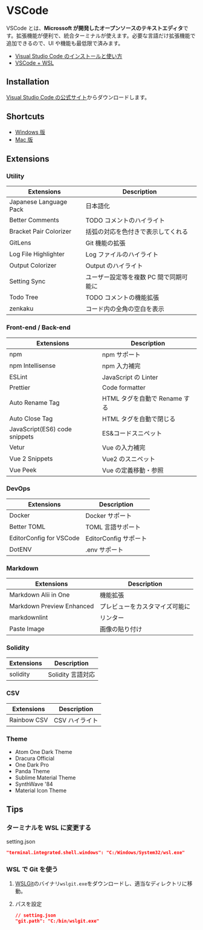 # VSCode

VSCode とは、**Microssoft が開発したオープンソースのテキストエディタ**です。拡張機能が便利で、統合ターミナルが使えます。必要な言語だけ拡張機能で追加できるので、UI や機能も最低限で済みます。

- [Visual Studio Code のインストールと使い方](https://eng-entrance.com/texteditor-vscode)
- [VSCode + WSL](https://qiita.com/remin/items/b764036e95a13075ee98)

## Installation

[Visual Studio Code の公式サイト](https://code.visualstudio.com/)からダウンロードします。

## Shortcuts

- [Windows 版](https://qiita.com/TakahiRoyte/items/cdab6fca64da386a690b)
- [Mac 版](https://qiita.com/naru0504/items/99495c4482cd158ddca8)

## Extensions

### Utility

| Extensions             | Description                            |
| ---------------------- | -------------------------------------- |
| Japanese Language Pack | 日本語化                               |
| Better Comments        | TODO コメントのハイライト              |
| Bracket Pair Colorizer | 括弧の対応を色付きで表示してくれる     |
| GitLens                | Git 機能の拡張                         |
| Log File Highlighter   | Log ファイルのハイライト               |
| Output Colorizer       | Output のハイライト                    |
| Setting Sync           | ユーザー設定等を複数 PC 間で同期可能に |
| Todo Tree              | TODO コメントの機能拡張                |
| zenkaku                | コード内の全角の空白を表示             |

### Front-end / Back-end

| Extensions                    | Description                   |
| ----------------------------- | ----------------------------- |
| npm                           | npm サポート                  |
| npm Intellisense              | npm 入力補完                  |
| ESLint                        | JavaScript の Linter          |
| Prettier                      | Code formatter                |
| Auto Rename Tag               | HTML タグを自動で Rename する |
| Auto Close Tag                | HTML タグを自動で閉じる       |
| JavaScript(ES6) code snippets | ES&コードスニペット           |
| Vetur                         | Vue の入力補完                |
| Vue 2 Snippets                | Vue2 のスニペット             |
| Vue Peek                      | Vue の定義移動・参照          |

### DevOps

| Extensions              | Description           |
| ----------------------- | --------------------- |
| Docker                  | Docker サポート       |
| Better TOML             | TOML 言語サポート     |
| EditorConfig for VSCode | EditorConfig サポート |
| DotENV                  | .env サポート         |

### Markdown

| Extensions                | Description                    |
| ------------------------- | ------------------------------ |
| Markdown Alii in One      | 機能拡張                       |
| Markdown Preview Enhanced | プレビューをカスタマイズ可能に |
| markdownlint              | リンター                       |
| Paste Image               | 画像の貼り付け                 |

### Solidity

| Extensions | Description       |
| ---------- | ----------------- |
| solidity   | Solidity 言語対応 |

### CSV

| Extensions  | Description    |
| ----------- | -------------- |
| Rainbow CSV | CSV ハイライト |

### Theme

- Atom One Dark Theme
- Dracura Official
- One Dark Pro
- Panda Theme
- Sublime Material Theme
- SynthWave '84
- Material Icon Theme

## Tips

### ターミナルを WSL に変更する

setting.json

```JSON
"terminal.integrated.shell.windows": "C:/Windows/System32/wsl.exe"
```

### WSL で Git を使う

1. [WSLGit](https://github.com/andy-5/wslgit)のバイナリ`wslgit.exe`をダウンロードし、適当なディレクトリに移動。
2. パスを設定

   ```JSON
   // setting.json
   "git.path": "C:/bin/wslgit.exe"
   ```
